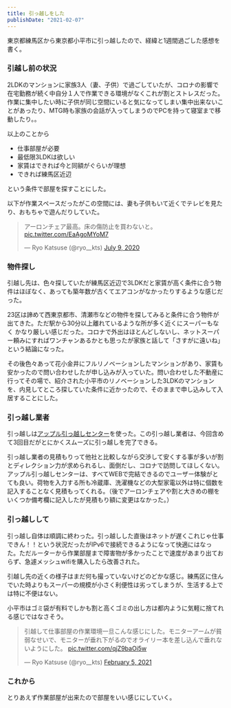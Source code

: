 ```yaml
---
title: 引っ越しをした
publishDate: "2021-02-07"
---
```


東京都練馬区から東京都小平市に引っ越したので、経緯と1週間過ごした感想を書く。

### 引越し前の状況

2LDKのマンションに家族3人（妻、子供）で過ごしていたが、コロナの影響で在宅勤務が続く中自分１人で作業できる環境がなくこれが割とストレスだった。
作業に集中したい時に子供が同じ空間にいると気になってしまい集中出来ないことがあったり、MTG時も家族の会話が入ってしまうのでPCを持って寝室まで移動したり。。

以上のことから

- 仕事部屋が必要
- 最低限3LDKは欲しい
- 家賃はできれば今と同額がぐらいが理想
- できれば練馬区近辺

という条件で部屋を探すことにした。

以下が作業スペースだったがこの空間には、妻も子供もいて近くでテレビを見たり、おもちゃで遊んだりしていた。

<blockquote class="twitter-tweet"><p lang="ja" dir="ltr">アーロンチェア最高。床の傷防止を買わないと。 <a href="https://t.co/EaAgoMYoM7">pic.twitter.com/EaAgoMYoM7</a></p>&mdash; Ryo Katsuse (@ryo__kts) <a href="https://twitter.com/ryo__kts/status/1281064673496821761?ref_src=twsrc%5Etfw">July 9, 2020</a></blockquote> <script async src="https://platform.twitter.com/widgets.js" charset="utf-8"></script>

### 物件探し

引越し先は、色々探していたが練馬区近辺で3LDKだと家賃が高く条件に合う物件はほぼなく、あっても築年数が古くてエアコンがなかったりするような感じだった。

23区は諦めて西東京都市、清瀬市などの物件を探してみると条件に合う物件が出てきた。ただ駅から30分以上離れているような所が多く近くにスーパーもなく
かなり厳しい感じだった。コロナで外出はほとんどしないし、ネットスーパー頼みにすればワンチャンあるかとも思ったが家族と話して「さすがに遠いね」という結論になった。

その後色々あって花小金井にフルリノベーションしたマンションがあり、家賃も安かったので問い合わせしたが申し込みが入っていた。問い合わせした不動産に行ってその場で、紹介された小平市のリノベーションした3LDKのマンションを、内見してところ探していた条件に近かったので、そのままで申し込みして入居することにした。

### 引っ越し業者

引っ越しは[アップル引っ越しセンター](https://apple-hikkoshi.jp/)を使った。この引っ越し業者は、今回含めて3回目だがとにかくスムーズに引っ越しを完了できる。

引っ越し業者の見積もりって他社と比較しながら交渉して安くする事が多いが割とディレクション力が求められるし、面倒だし、コロナで訪問してほしくない。アップル引っ越しセンターは、すべてWEBで完結できるのでユーザー体験がとても良い。荷物を入力する所も冷蔵庫、洗濯機などの大型家電以外は特に個数を記入することなく見積もってくれる。（後でアーロンチェアや割と大きめの棚をいくつか備考欄に記入したが見積もり額に変更はなかった。）

### 引っ越しして

引っ越し自体は順調に終わった。引っ越しした直後はネットが遅くこれじゃ仕事できん！！という状況だったがIPv6で接続できるようになって快適にはなった。ただルーターから作業部屋まで障害物が多かったことで速度があまり出ておらず、急遽メッシュwifiを購入したら改善された。

引越し先の近くの様子はまだ何も撮っていないけどのどかな感じ。練馬区に住んでいた時よりもスーパーの規模が小さく利便性は劣ってしまうが、生活する上では特に不便はない。

小平市はゴミ袋が有料でしかも割と高くゴミの出し方は都内ように気軽に捨てれる感じではなさそう。



<blockquote class="twitter-tweet"><p lang="ja" dir="ltr">引越して仕事部屋の作業環境一旦こんな感じにした。モニターアームが貧弱なせいで、モニターが垂れ下がるのでオライリー本を差し込んで垂れないようにした。 <a href="https://t.co/qjZ9baOi5w">pic.twitter.com/qjZ9baOi5w</a></p>&mdash; Ryo Katsuse (@ryo__kts) <a href="https://twitter.com/ryo__kts/status/1357613811990024196?ref_src=twsrc%5Etfw">February 5, 2021</a></blockquote> <script async src="https://platform.twitter.com/widgets.js" charset="utf-8"></script>

### これから

とりあえず作業部屋が出来たので部屋をいい感じにしていく。

